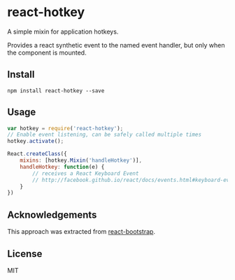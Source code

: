 react-hotkey
============

A simple mixin for application hotkeys.

Provides a react synthetic event to the named event handler, but only when the
component is mounted.


Install
-------

    npm install react-hotkey --save


Usage
-----

```js
var hotkey = require('react-hotkey');
// Enable event listening, can be safely called multiple times
hotkey.activate();

React.createClass({
    mixins: [hotkey.Mixin('handleHotkey')],
    handleHotkey: function(e) {
        // receives a React Keyboard Event
        // http://facebook.github.io/react/docs/events.html#keyboard-events
    }
})
```


Acknowledgements
----------------

This approach was extracted from
[react-bootstrap](https://github.com/react-bootstrap/react-bootstrap).


License
-------

MIT
